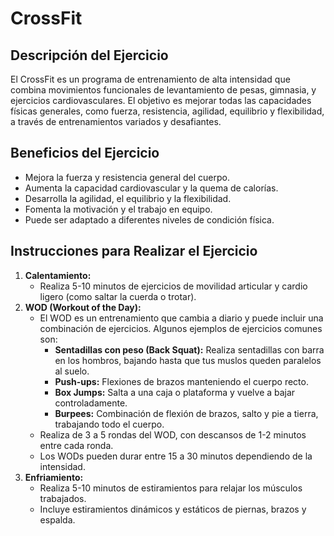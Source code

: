 # CrossFit

## Descripción del Ejercicio
El CrossFit es un programa de entrenamiento de alta intensidad que combina movimientos funcionales de levantamiento de pesas, gimnasia, y ejercicios cardiovasculares. El objetivo es mejorar todas las capacidades físicas generales, como fuerza, resistencia, agilidad, equilibrio y flexibilidad, a través de entrenamientos variados y desafiantes.


## Beneficios del Ejercicio
- Mejora la fuerza y resistencia general del cuerpo.
- Aumenta la capacidad cardiovascular y la quema de calorías.
- Desarrolla la agilidad, el equilibrio y la flexibilidad.
- Fomenta la motivación y el trabajo en equipo.
- Puede ser adaptado a diferentes niveles de condición física.

## Instrucciones para Realizar el Ejercicio
1. **Calentamiento:**
   - Realiza 5-10 minutos de ejercicios de movilidad articular y cardio ligero (como saltar la cuerda o trotar).
2. **WOD (Workout of the Day):**
   - El WOD es un entrenamiento que cambia a diario y puede incluir una combinación de ejercicios. Algunos ejemplos de ejercicios comunes son:
     - **Sentadillas con peso (Back Squat):** Realiza sentadillas con barra en los hombros, bajando hasta que tus muslos queden paralelos al suelo.
     - **Push-ups:** Flexiones de brazos manteniendo el cuerpo recto.
     - **Box Jumps:** Salta a una caja o plataforma y vuelve a bajar controladamente.
     - **Burpees:** Combinación de flexión de brazos, salto y pie a tierra, trabajando todo el cuerpo.
   - Realiza de 3 a 5 rondas del WOD, con descansos de 1-2 minutos entre cada ronda.
   - Los WODs pueden durar entre 15 a 30 minutos dependiendo de la intensidad.
3. **Enfriamiento:**
   - Realiza 5-10 minutos de estiramientos para relajar los músculos trabajados.
   - Incluye estiramientos dinámicos y estáticos de piernas, brazos y espalda.
